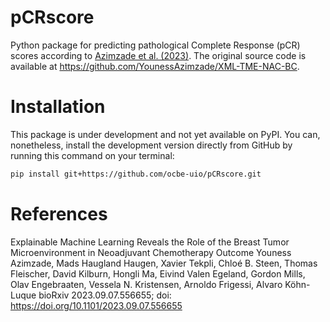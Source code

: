 # pCRscore

Python package for predicting pathological Complete Response (pCR) scores according to [Azimzade et al. (2023)](https://www.biorxiv.org/content/10.1101/2023.09.07.556655). The original source code is available at https://github.com/YounessAzimzade/XML-TME-NAC-BC.

# Installation

This package is under development and not yet available on PyPI. You can, nonetheless, install the development version directly from GitHub by running this command on your terminal:

```bash
pip install git+https://github.com/ocbe-uio/pCRscore.git
```

# References

Explainable Machine Learning Reveals the Role of the Breast Tumor Microenvironment in Neoadjuvant Chemotherapy Outcome
Youness Azimzade, Mads Haugland Haugen, Xavier Tekpli, Chloé B. Steen, Thomas Fleischer, David Kilburn, Hongli Ma, Eivind Valen Egeland, Gordon Mills, Olav Engebraaten, Vessela N. Kristensen, Arnoldo Frigessi, Alvaro Köhn-Luque
bioRxiv 2023.09.07.556655; doi: https://doi.org/10.1101/2023.09.07.556655
